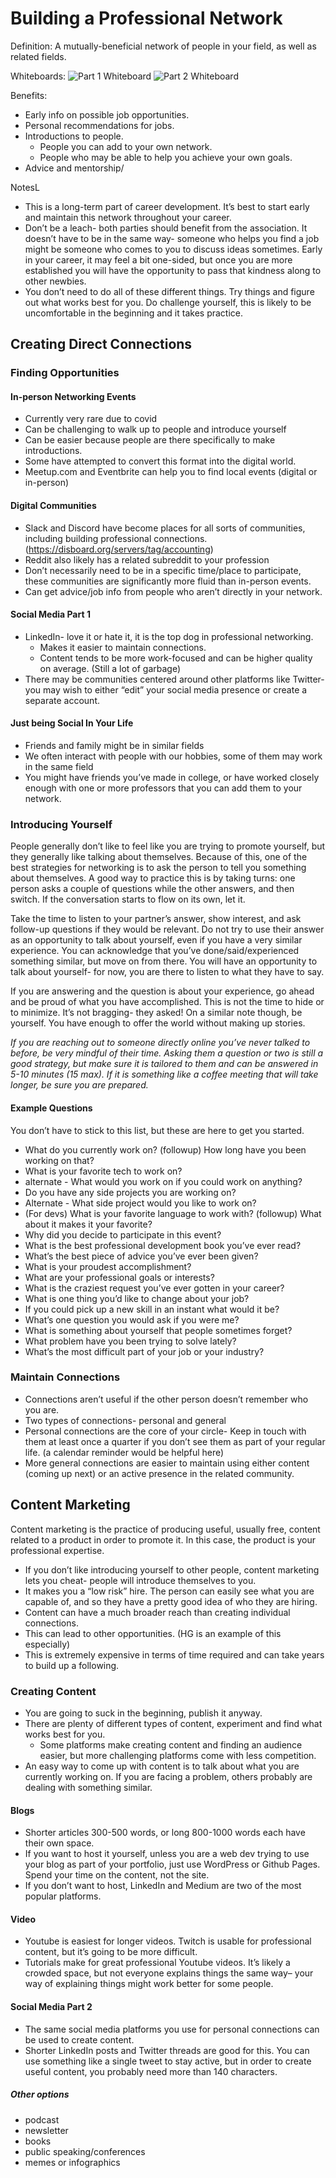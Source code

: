 # Building a Professional Network

Definition: A mutually-beneficial network of people in your field, as well as related fields.

Whiteboards:
![Part 1 Whiteboard](../whiteboards/Networking%20Part%201.png)
![Part 2 Whiteboard](../whiteboards/Networking%20Part%202.png)

Benefits:

- Early info on possible job opportunities.
- Personal recommendations for jobs.
- Introductions to people.
  - People you can add to your own network.
  - People who may be able to help you achieve your own goals.
- Advice and mentorship/

NotesL

- This is a long-term part of career development. It’s best to start early and maintain this network throughout your career.
- Don’t be a leach- both parties should benefit from the association. It doesn’t have to be in the same way- someone who helps you find a job might be someone who comes to you to discuss ideas sometimes. Early in your career, it may feel a bit one-sided, but once you are more established you will have the opportunity to pass that kindness along to other newbies.
- You don’t need to do all of these different things. Try things and figure out what works best for you. Do challenge yourself, this is likely to be uncomfortable in the beginning and it takes practice.

## Creating Direct Connections

### Finding Opportunities

#### In-person Networking Events

- Currently very rare due to covid
- Can be challenging to walk up to people and introduce yourself
- Can be easier because people are there specifically to make introductions.
- Some have attempted to convert this format into the digital world.
- Meetup.com and Eventbrite can help you to find local events (digital or in-person)

#### Digital Communities

- Slack and Discord have become places for all sorts of communities, including building professional connections. (<https://disboard.org/servers/tag/accounting>)
- Reddit also likely has a related subreddit to your profession
- Don’t necessarily need to be in a specific time/place to participate, these communities are significantly more fluid than in-person events.
- Can get advice/job info from people who aren’t directly in your network.

#### Social Media Part 1

- LinkedIn- love it or hate it, it is the top dog in professional networking.
  - Makes it easier to maintain connections.
  - Content tends to be more work-focused and can be higher quality on average. (Still a lot of garbage)
- There may be communities centered around other platforms like Twitter- you may wish to either “edit” your social media presence or create a separate account.

#### Just being Social In Your Life

- Friends and family might be in similar fields
- We often interact with people with our hobbies, some of them may work in the same field
- You might have friends you’ve made in college, or have worked closely enough with one or more professors that you can add them to your network.

### Introducing Yourself

People generally don’t like to feel like you are trying to promote yourself, but they generally like talking about themselves. Because of this, one of the best strategies for networking is to ask the person to tell you something about themselves. A good way to practice this is by taking turns: one person asks a couple of questions while the other answers, and then switch. If the conversation starts to flow on its own, let it.

Take the time to listen to your partner’s answer, show interest, and ask follow-up questions if they would be relevant. Do not try to use their answer as an opportunity to talk about yourself, even if you have a very similar experience. You can acknowledge that you’ve done/said/experienced something similar, but move on from there. You will have an opportunity to talk about yourself- for now, you are there to listen to what they have to say.

If you are answering and the question is about your experience, go ahead and be proud of what you have accomplished. This is not the time to hide or to minimize. It’s not bragging- they asked! On a similar note though, be yourself. You have enough to offer the world without making up stories.

*If you are reaching out to someone directly online you’ve never talked to before, be very mindful of their time. Asking them a question or two is still a good strategy, but make sure it is tailored to them and can be answered in 5-10 minutes (15 max). If it is something like a coffee meeting that will take longer, be sure you are prepared.*

#### Example Questions

You don’t have to stick to this list, but these are here to get you started.

- What do you currently work on?  (followup) How long have you been working on that?
- What is your favorite tech to work on?
- alternate - What would you work on if you could work on anything?
- Do you have any side projects you are working on?
- Alternate - What side project would you like to work on?
- (For devs) What is your favorite language to work with? (followup) What about it makes it your favorite?
- Why did you decide to participate in this event?
- What is the best professional development book you’ve ever read?
- What’s the best piece of advice you’ve ever been given?
- What is your proudest accomplishment?
- What are your professional goals or interests?
- What is the craziest request you’ve ever gotten in your career?
- What is one thing you’d like to change about your job?
- If you could pick up a new skill in an instant what would it be?
- What’s one question you would ask if you were me?
- What is something about yourself that people sometimes forget?
- What problem have you been trying to solve lately?
- What’s the most difficult part of your job or your industry?

### Maintain Connections

- Connections aren’t useful if the other person doesn’t remember who you are.
- Two types of connections- personal and general
- Personal connections are the core of your circle- Keep in touch with them at least once a quarter if you don’t see them as part of your regular life. (a calendar reminder would be helpful here)
- More general connections are easier to maintain using either content (coming up next) or an active presence in the related community.

## Content Marketing

Content marketing is the practice of producing useful, usually free, content related to a product in order to promote it. In this case, the product is your professional expertise.

- If you don’t like introducing yourself to other people, content marketing lets you cheat- people will introduce themselves to you.
- It makes you a “low risk” hire. The person can easily see what you are capable of, and so they have a pretty good idea of who they are hiring.
- Content can have a much broader reach than creating individual connections.
- This can lead to other opportunities. (HG is an example of this especially)
- This is extremely expensive in terms of time required and can take years to build up a following.

### Creating Content

- You are going to suck in the beginning, publish it anyway.
- There are plenty of different types of content, experiment and find what works best for you.
  - Some platforms make creating content and finding an audience easier, but more challenging platforms come with less competition.
- An easy way to come up with content is to talk about what you are currently working on. If you are facing a problem, others probably are dealing with something similar.

#### Blogs

- Shorter articles 300-500 words, or long 800-1000 words each have their own space.
- If you want to host it yourself, unless you are a web dev trying to use your blog as part of your portfolio, just use WordPress or Github Pages. Spend your time on the content, not the site.
- If you don’t want to host, LinkedIn and Medium are two of the most popular platforms.

#### Video

- Youtube is easiest for longer videos. Twitch is usable for professional content, but it’s going to be more difficult.
- Tutorials make for great professional Youtube videos. It’s likely a crowded space, but not everyone explains things the same way– your way of explaining things might work better for some people.

#### Social Media Part 2

- The same social media platforms you use for personal connections can be used to create content.
- Shorter LinkedIn posts and Twitter threads are good for this. You can use something like a single tweet to stay active, but in order to create useful content, you probably need more than 140 characters.

##### Other options

- podcast
- newsletter
- books
- public speaking/conferences
- memes or infographics
